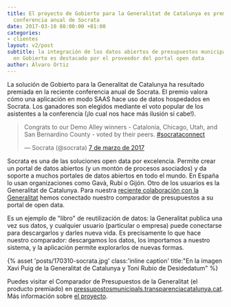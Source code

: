 ```yaml
---
title: El proyecto de Gobierto para la Generalitat de Catalunya es premiado en la
  conferencia anual de Socrata
date: 2017-03-10 08:00:00 +01:00
categories:
- clientes
layout: v2/post
subtitle: la integración de los datos abiertos de presupuestos municipales catalanes
  en Gobierto es destacado por el proveedor del portal open data
author: Álvaro Ortiz
---
```


La solución de Gobierto para la Generalitat de Catalunya ha resultado premiada en la reciente conferencia anual de Socrata. El premio valora cómo una aplicación en modo SAAS hace uso de datos hospedados en Socrata. Los ganadores son elegidos mediante el voto popular de los asistentes a la conferencia (¡lo cual nos hace más ilusión si cabe!).

<blockquote class="twitter-tweet" data-lang="es"><p lang="en" dir="ltr">Congrats to our Demo Alley winners - Catalonia, Chicago, Utah, and San Bernardino County - voted by their peers. <a href="https://twitter.com/hashtag/socrataconnect?src=hash">#socrataconnect</a></p>&mdash; Socrata (@socrata) <a href="https://twitter.com/socrata/status/839244026930991110">7 de marzo de 2017</a></blockquote> <script async src="//platform.twitter.com/widgets.js" charset="utf-8"></script>

Socrata es una de las soluciones open data por excelencia. Permite crear un portal de datos abiertos (y un montón de procesos asociados) y da soporte a muchos portales de datos abiertos en todo el mundo. En España lo usan organizaciones como Gavà, Rubí o Gijón. Otro de los usuarios es la Generalitat de Catalunya. Para nuestra [reciente colaboración con la Generalitat](/blog/20170126-generalitat-catalunya.html) hemos conectado nuestro comparador de presupuestos a su portal de open data.

Es un ejemplo de "libro" de reutilización de datos: la Generalitat publica una vez sus datos, y cualquier usuario (particular o empresa) puede conectarse para descargarlos y darles nueva vida. Es precisamente lo que hace nuestro comparador: descargamos los datos, los importamos a nuestro sistema, y la aplicación permite explorarlos de nuevas formas.

{% asset 'posts/170310-socrata.jpg' class:'inline caption' title:"En la imagen Xavi Puig de la Generalitat de Catalunya y Toni Rubio de Desidedatum" %}

Puedes visitar el Comparador de Presupuestos de la Generalitat (el producto premiado) en [pressupostosmunicipals.transparenciacatalunya.cat](http://pressupostosmunicipals.transparenciacatalunya.cat). Más información sobre [el proyecto](/blog/20170126-generalitat-catalunya.html).
